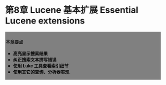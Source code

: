 # 第8章 Lucene 基本扩展 Essential Lucene extensions #

<div style="background-color:gray;padding:2px;">
<h4>本章要点</h4>
    <ul style="list-style-type:square">
        <li style="font-weight:bold;color:black;">高亮显示搜索结果</li>
        <li style="font-weight:bold;color:black;">纠正搜索文本拼写错误</li>
        <li style="font-weight:bold;color:black;">使用 Luke 工具查看索引细节</li>
        <li style="font-weight:bold;color:black;">使用其它的查询、分析器实现</li>
    </ul>
</div>

<br/>














